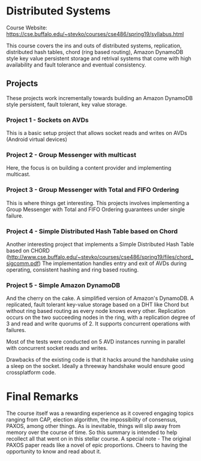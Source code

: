 # Distributed Systems

Course Website: https://cse.buffalo.edu/~stevko/courses/cse486/spring19/syllabus.html

This course covers the ins and outs of distributed systems, replication, distributed hash tables, chord (ring based routing), Amazon DynamoDB style key value persistent storage and retrival systems that come with high availability and fault tolerance and eventual consistency.

## Projects
These projects work incrementally towards building an Amazon DynamoDB style persistent, fault tolerant, key value storage.


### Project 1 - Sockets on AVDs
This is a basic setup project that allows socket reads and writes on AVDs (Android virtual devices)

### Project 2 - Group Messenger with multicast
Here, the focus is on building a content provider and implementing multicast.

### Project 3 - Group Messenger with Total and FIFO Ordering
This is where things get interesting. This projects involves implementing a Group Messenger with Total and FIFO Ordering guarantees under single failure.

### Project 4 - Simple Distributed Hash Table based on Chord
Another interesting project that implements a Simple Distributed Hash Table based on CHORD 
(http://www.cse.buffalo.edu/~stevko/courses/cse486/spring19/files/chord_sigcomm.pdf)
The implementation handles entry and exit of AVDs during operating, consistent hashing and ring based routing.


### Project 5 - Simple Amazon DynamoDB
And the cherry on the cake. A simplified version of Amazon's DynamoDB.
A replicated, fault tolerant key-value storage based on a DHT like Chord but without ring based routing as every node knows every other. Replication occurs on the two succeeding nodes in the ring, with a replication degree of 3 and read and write quorums of 2. It supports concurrent operations with failures.


Most of the tests were conducted on 5 AVD instances running in parallel with concurrent socket reads and writes.

Drawbacks of the existing code is that it hacks around the handshake using a sleep on the socket. Ideally a threeway handshake would ensure good crossplatform code.

# Final Remarks
The course itself was a rewarding experience as it covered engaging topics ranging from CAP, election algorithm, the impossibility of consensus, PAXOS, among other things.
As is inevitable, things will slip away from memory over the course of time.  So this summary is intended to help recollect all that went on in this stellar course.
A special note - The original PAXOS paper reads like a novel of epic proportions. Cheers to having the opportunity to know and read about it.

